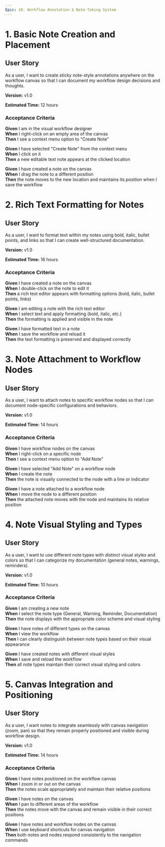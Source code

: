 ```yaml
---
Epic: 10. Workflow Annotation & Note-Taking System
---
```


# 1. Basic Note Creation and Placement

## User Story
As a user, I want to create sticky note-style annotations anywhere on the workflow canvas so that I can document my workflow design decisions and thoughts.

**Version:** v1.0

**Estimated Time:** 12 hours

### Acceptance Criteria
**Given** I am in the visual workflow designer  
**When** I right-click on an empty area of the canvas  
**Then** I see a context menu option to "Create Note"  

**Given** I have selected "Create Note" from the context menu  
**When** I click on it  
**Then** a new editable text note appears at the clicked location  

**Given** I have created a note on the canvas  
**When** I drag the note to a different position  
**Then** the note moves to the new location and maintains its position when I save the workflow

# 2. Rich Text Formatting for Notes

## User Story
As a user, I want to format text within my notes using bold, italic, bullet points, and links so that I can create well-structured documentation.

**Version:** v1.0

**Estimated Time:** 16 hours

### Acceptance Criteria
**Given** I have created a note on the canvas  
**When** I double-click on the note to edit it  
**Then** a rich text editor appears with formatting options (bold, italic, bullet points, links)  

**Given** I am editing a note with the rich text editor  
**When** I select text and apply formatting (bold, italic, etc.)  
**Then** the formatting is applied and visible in the note  

**Given** I have formatted text in a note  
**When** I save the workflow and reload it  
**Then** the text formatting is preserved and displayed correctly

# 3. Note Attachment to Workflow Nodes

## User Story
As a user, I want to attach notes to specific workflow nodes so that I can document node-specific configurations and behaviors.

**Version:** v1.0

**Estimated Time:** 14 hours

### Acceptance Criteria
**Given** I have workflow nodes on the canvas  
**When** I right-click on a specific node  
**Then** I see a context menu option to "Add Note"  

**Given** I have selected "Add Note" on a workflow node  
**When** I create the note  
**Then** the note is visually connected to the node with a line or indicator  

**Given** I have a note attached to a workflow node  
**When** I move the node to a different position  
**Then** the attached note moves with the node and maintains its relative position

# 4. Note Visual Styling and Types

## User Story
As a user, I want to use different note types with distinct visual styles and colors so that I can categorize my documentation (general notes, warnings, reminders).

**Version:** v1.0

**Estimated Time:** 10 hours

### Acceptance Criteria
**Given** I am creating a new note  
**When** I select the note type (General, Warning, Reminder, Documentation)  
**Then** the note displays with the appropriate color scheme and visual styling  

**Given** I have notes of different types on the canvas  
**When** I view the workflow  
**Then** I can clearly distinguish between note types based on their visual appearance  

**Given** I have created notes with different visual styles  
**When** I save and reload the workflow  
**Then** all note types maintain their correct visual styling and colors

# 5. Canvas Integration and Positioning

## User Story
As a user, I want notes to integrate seamlessly with canvas navigation (zoom, pan) so that they remain properly positioned and visible during workflow design.

**Version:** v1.0

**Estimated Time:** 14 hours

### Acceptance Criteria
**Given** I have notes positioned on the workflow canvas  
**When** I zoom in or out on the canvas  
**Then** the notes scale appropriately and maintain their relative positions  

**Given** I have notes on the canvas  
**When** I pan to different areas of the workflow  
**Then** the notes move with the canvas and remain visible in their correct positions  

**Given** I have notes and workflow nodes on the canvas  
**When** I use keyboard shortcuts for canvas navigation  
**Then** both notes and nodes respond consistently to the navigation commands 